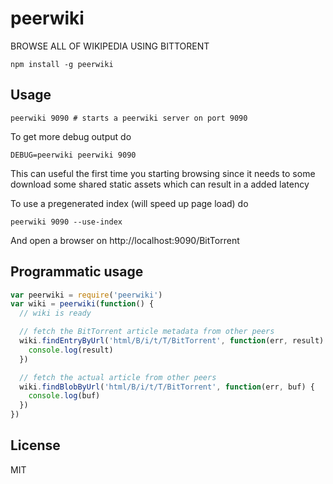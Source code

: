 # peerwiki

BROWSE ALL OF WIKIPEDIA USING BITTORENT

```
npm install -g peerwiki
```

## Usage

```
peerwiki 9090 # starts a peerwiki server on port 9090
```

To get more debug output do

```
DEBUG=peerwiki peerwiki 9090
```

This can useful the first time you starting browsing since it needs to some download some shared static assets which can result in a added latency

To use a pregenerated index (will speed up page load) do

```
peerwiki 9090 --use-index
```

And open a browser on http://localhost:9090/BitTorrent

## Programmatic usage

``` js
var peerwiki = require('peerwiki')
var wiki = peerwiki(function() {
  // wiki is ready

  // fetch the BitTorrent article metadata from other peers
  wiki.findEntryByUrl('html/B/i/t/T/BitTorrent', function(err, result) {
    console.log(result)
  })

  // fetch the actual article from other peers
  wiki.findBlobByUrl('html/B/i/t/T/BitTorrent', function(err, buf) {
    console.log(buf)
  })
})
```

## License

MIT
